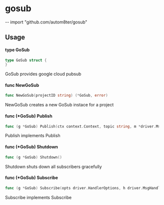 # gosub
--
    import "github.com/autom8ter/gosub"


## Usage

#### type GoSub

```go
type GoSub struct {
}
```

GoSub provides google cloud pubsub

#### func  NewGoSub

```go
func NewGoSub(projectID string) (*GoSub, error)
```
NewGoSub creates a new GoSub instace for a project

#### func (*GoSub) Publish

```go
func (g *GoSub) Publish(ctx context.Context, topic string, m *driver.Msg) error
```
Publish implements Publish

#### func (*GoSub) Shutdown

```go
func (g *GoSub) Shutdown()
```
Shutdown shuts down all subscribers gracefully

#### func (*GoSub) Subscribe

```go
func (g *GoSub) Subscribe(opts driver.HandlerOptions, h driver.MsgHandler)
```
Subscribe implements Subscribe

